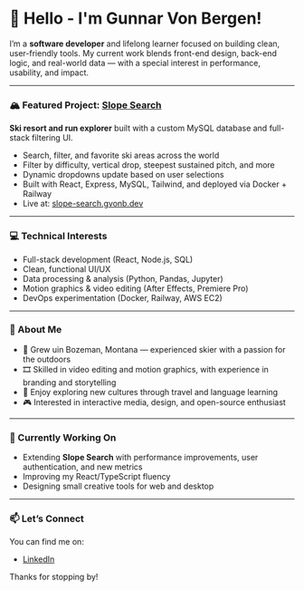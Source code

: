 # 👋 Hello - I'm Gunnar Von Bergen!

I’m a **software developer** and lifelong learner focused on building clean, user-friendly tools. My current work blends front-end design, back-end logic, and real-world data — with a special interest in performance, usability, and impact.

---

### 🏔️ Featured Project: [Slope Search](https://slope-search.gvonb.dev)
**Ski resort and run explorer** built with a custom MySQL database and full-stack filtering UI.

- Search, filter, and favorite ski areas across the world
- Filter by difficulty, vertical drop, steepest sustained pitch, and more
- Dynamic dropdowns update based on user selections
- Built with React, Express, MySQL, Tailwind, and deployed via Docker + Railway  
- Live at: [slope-search.gvonb.dev](https://slope-search.gvonb.dev)

---

### 💻 Technical Interests
- Full-stack development (React, Node.js, SQL)
- Clean, functional UI/UX
- Data processing & analysis (Python, Pandas, Jupyter)
- Motion graphics & video editing (After Effects, Premiere Pro)
- DevOps experimentation (Docker, Railway, AWS EC2)

---

### 🌱 About Me
- 🎿 Grew uin Bozeman, Montana — experienced skier with a passion for the outdoors
- 🎞️ Skilled in video editing and motion graphics, with experience in branding and storytelling  
- 🧭 Enjoy exploring new cultures through travel and language learning 
- 🎮 Interested in interactive media, design, and open-source enthusiast  

---

### 🔧 Currently Working On
- Extending **Slope Search** with performance improvements, user authentication, and new metrics
- Improving my React/TypeScript fluency  
- Designing small creative tools for web and desktop

---

### 📫 Let’s Connect
You can find me on:
- [LinkedIn](https://www.linkedin.com/in/GVonB)

Thanks for stopping by!
<!---
GVonB/GVonB is a ✨ special ✨ repository because its `README.md` (this file) appears on your GitHub profile.
You can click the Preview link to take a look at your changes.
--->
